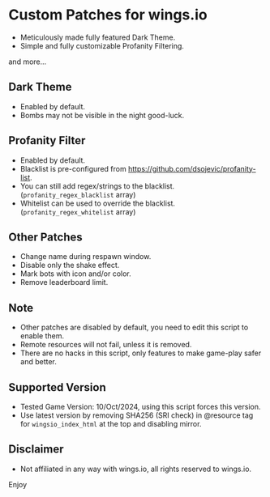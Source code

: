# Custom Patches for wings.io
- Meticulously made fully featured Dark Theme.
- Simple and fully customizable Profanity Filtering.

and more...

## Dark Theme
- Enabled by default.
- Bombs may not be visible in the night good-luck.

## Profanity Filter
- Enabled by default.
- Blacklist is pre-configured from https://github.com/dsojevic/profanity-list.
- You can still add regex/strings to the blacklist. (`profanity_regex_blacklist` array)
- Whitelist can be used to override the blacklist. (`profanity_regex_whitelist` array)

## Other Patches
- Change name during respawn window.
- Disable only the shake effect.
- Mark bots with icon and/or color.
- Remove leaderboard limit.

## Note
- Other patches are disabled by default, you need to edit this script to enable them.
- Remote resources will not fail, unless it is removed.
- There are no hacks in this script, only features to make game-play safer and better.

## Supported Version
- Tested Game Version: 10/Oct/2024, using this script forces this version.
- Use latest version by removing SHA256 (SRI check) in @resource tag for `wingsio_index_html` at the top and disabling mirror.

## Disclaimer
- Not affiliated in any way with wings.io, all rights reserved to wings.io.

Enjoy
